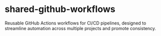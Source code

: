 # shared-github-workflows
Reusable GitHub Actions workflows for CI/CD pipelines, designed to streamline automation across multiple projects and promote consistency.
